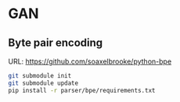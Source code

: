 # GAN

## Byte pair encoding
URL: https://github.com/soaxelbrooke/python-bpe
```bash
git submodule init
git submodule update
pip install -r parser/bpe/requirements.txt
```
